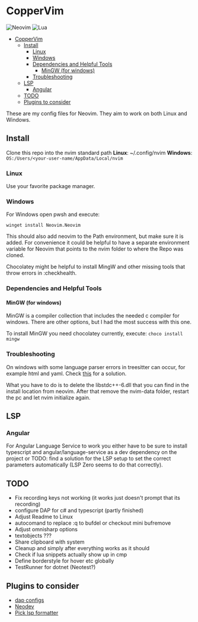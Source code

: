 # CopperVim

![Neovim](https://img.shields.io/badge/NeoVim-%2357A143.svg?&style=for-the-badge&logo=neovim&logoColor=white)
![Lua](https://img.shields.io/badge/lua-%232C2D72.svg?style=for-the-badge&logo=lua&logoColor=white)

<!--toc:start-->
- [CopperVim](#coppervim)
  - [Install](#install)
    - [Linux](#linux)
    - [Windows](#windows)
    - [Dependencies and Helpful Tools](#dependencies-and-helpful-tools)
      - [MinGW (for windows)](#mingw-for-windows)
    - [Troubleshooting](#troubleshooting)
  - [LSP](#lsp)
    - [Angular](#angular)
  - [TODO](#todo)
  - [Plugins to consider](#plugins-to-consider)
<!--toc:end-->

These are my config files for Neovim.
They aim to work on both Linux and Windows.

## Install

Clone this repo into the nvim standard path
**Linux**: ~/.config/nvim
**Windows**: `OS:/Users/<your-user-name/AppData/Local/nvim`

### Linux

Use your favorite package manager.

### Windows

For Windows open pwsh and execute:

```pwsh
winget install Neovim.Neovim
```

This should also add neovim to the Path environment, but make sure it is added.
For convenience it could be helpful to have a separate environment variable for
Neovim that points to the nvim folder to where the Repo was cloned.

Chocolatey might be helpful to install MingW and other missing tools that throw
errors in :checkhealth.

### Dependencies and Helpful Tools

#### MinGW (for windows)

MinGW is a compiler collection that includes the needed c compiler for windows.
There are other options, but I had the most success with this one.

To install MinGW you need chocolatey currently, execute: `choco install mingw`

### Troubleshooting

On windows with some language parser errors in treesitter can occur, for example
html and yaml. Check [this][treesitter-help-link] for a solution.

What you have to do is to delete the libstdc++-6.dll that you can find in the
install location from neovim. After that remove the nvim-data folder, restart
the pc and let nvim initialize again.

## LSP

### Angular

For Angular Language Service to work you either have to be sure to install
typescript and angular/language-service as a dev dependency on the project or
TODO: find a solution for the LSP setup to set the correct parameters
automatically (LSP Zero seems to do that correctly).

## TODO

- Fix recording keys not working (it works just doesn't prompt that its
  recording)
- configure DAP for c# and typescript (partly finished)
- Adjust Readme to Linux
- autocomand to replace :q to bufdel or checkout mini bufremove
- Adjust omnisharp options
- textobjects ???
- Share clipboard with system
- Cleanup and simply after everything works as it should
- Check if lua snippets actually show up in cmp
- Define borderstyle for hover etc globally
- TestRunner for dotnet (Neotest?)

## Plugins to consider

- [dap configs](https://github.com/ldelossa/nvim-dap-projects)
- [Neodev](https://github.com/folke/neodev.nvim)
- [Pick lsp formatter](https://github.com/fmbarina/pick-lsp-formatter.nvim)

[treesitter-help-link]:
  https://github.com/nvim-treesitter/nvim-treesitter/issues/3587#issuecomment-1306608973
